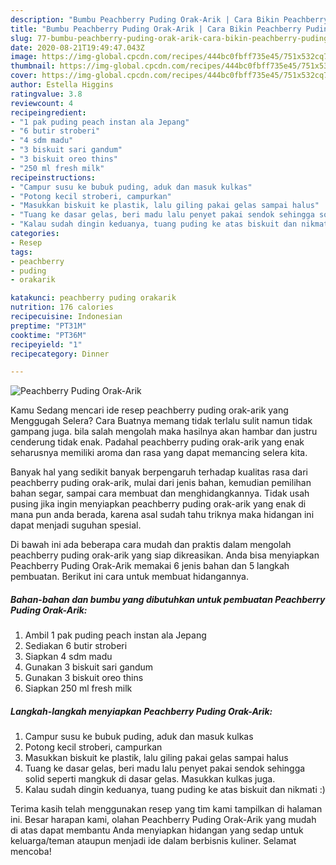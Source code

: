 ```yaml
---
description: "Bumbu Peachberry Puding Orak-Arik | Cara Bikin Peachberry Puding Orak-Arik Yang Bisa Manjain Lidah"
title: "Bumbu Peachberry Puding Orak-Arik | Cara Bikin Peachberry Puding Orak-Arik Yang Bisa Manjain Lidah"
slug: 77-bumbu-peachberry-puding-orak-arik-cara-bikin-peachberry-puding-orak-arik-yang-bisa-manjain-lidah
date: 2020-08-21T19:49:47.043Z
image: https://img-global.cpcdn.com/recipes/444bc0fbff735e45/751x532cq70/peachberry-puding-orak-arik-foto-resep-utama.jpg
thumbnail: https://img-global.cpcdn.com/recipes/444bc0fbff735e45/751x532cq70/peachberry-puding-orak-arik-foto-resep-utama.jpg
cover: https://img-global.cpcdn.com/recipes/444bc0fbff735e45/751x532cq70/peachberry-puding-orak-arik-foto-resep-utama.jpg
author: Estella Higgins
ratingvalue: 3.8
reviewcount: 4
recipeingredient:
- "1 pak puding peach instan ala Jepang"
- "6 butir stroberi"
- "4 sdm madu"
- "3 biskuit sari gandum"
- "3 biskuit oreo thins"
- "250 ml fresh milk"
recipeinstructions:
- "Campur susu ke bubuk puding, aduk dan masuk kulkas"
- "Potong kecil stroberi, campurkan"
- "Masukkan biskuit ke plastik, lalu giling pakai gelas sampai halus"
- "Tuang ke dasar gelas, beri madu lalu penyet pakai sendok sehingga solid seperti mangkuk di dasar gelas. Masukkan kulkas juga."
- "Kalau sudah dingin keduanya, tuang puding ke atas biskuit dan nikmati :)"
categories:
- Resep
tags:
- peachberry
- puding
- orakarik

katakunci: peachberry puding orakarik 
nutrition: 176 calories
recipecuisine: Indonesian
preptime: "PT31M"
cooktime: "PT36M"
recipeyield: "1"
recipecategory: Dinner

---
```



![Peachberry Puding Orak-Arik](https://img-global.cpcdn.com/recipes/444bc0fbff735e45/751x532cq70/peachberry-puding-orak-arik-foto-resep-utama.jpg)

Kamu Sedang mencari ide resep peachberry puding orak-arik yang Menggugah Selera? Cara Buatnya memang tidak terlalu sulit namun tidak gampang juga. bila salah mengolah maka hasilnya akan hambar dan justru cenderung tidak enak. Padahal peachberry puding orak-arik yang enak seharusnya memiliki aroma dan rasa yang dapat memancing selera kita.

Banyak hal yang sedikit banyak berpengaruh terhadap kualitas rasa dari peachberry puding orak-arik, mulai dari jenis bahan, kemudian pemilihan bahan segar, sampai cara membuat dan menghidangkannya. Tidak usah pusing jika ingin menyiapkan peachberry puding orak-arik yang enak di mana pun anda berada, karena asal sudah tahu triknya maka hidangan ini dapat menjadi suguhan spesial.




Di bawah ini ada beberapa cara mudah dan praktis dalam mengolah peachberry puding orak-arik yang siap dikreasikan. Anda bisa menyiapkan Peachberry Puding Orak-Arik memakai 6 jenis bahan dan 5 langkah pembuatan. Berikut ini cara untuk membuat hidangannya.

<!--inarticleads1-->

##### Bahan-bahan dan bumbu yang dibutuhkan untuk pembuatan Peachberry Puding Orak-Arik:

1. Ambil 1 pak puding peach instan ala Jepang
1. Sediakan 6 butir stroberi
1. Siapkan 4 sdm madu
1. Gunakan 3 biskuit sari gandum
1. Gunakan 3 biskuit oreo thins
1. Siapkan 250 ml fresh milk




<!--inarticleads2-->

##### Langkah-langkah menyiapkan Peachberry Puding Orak-Arik:

1. Campur susu ke bubuk puding, aduk dan masuk kulkas
1. Potong kecil stroberi, campurkan
1. Masukkan biskuit ke plastik, lalu giling pakai gelas sampai halus
1. Tuang ke dasar gelas, beri madu lalu penyet pakai sendok sehingga solid seperti mangkuk di dasar gelas. Masukkan kulkas juga.
1. Kalau sudah dingin keduanya, tuang puding ke atas biskuit dan nikmati :)




Terima kasih telah menggunakan resep yang tim kami tampilkan di halaman ini. Besar harapan kami, olahan Peachberry Puding Orak-Arik yang mudah di atas dapat membantu Anda menyiapkan hidangan yang sedap untuk keluarga/teman ataupun menjadi ide dalam berbisnis kuliner. Selamat mencoba!
